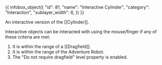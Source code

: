 {{ infobox_object({
	"id": 81,
	"name": "Interactive Cylinder",
	"category": "Interaction",
	"sublayer_width": 6,
}) }}

An interactive version of the [[Cylinder]].

Interactive objects can be interacted with using the mouse/finger if any of these criteria are met:
1. It is within the range of a [[Dragfield]].
2. It is within the range of the Adventure Robot.
3. The "Do not require dragfield" level property is enabled.
